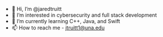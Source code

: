 - 👋 Hi, I’m @jaredtruitt
- 👀 I’m interested in cybersecurity and full stack development
- 🌱 I’m currently learning C++, Java, and Swift
- 📫 How to reach me - jtruitt1@una.edu

<!---
jaredtruitt/jaredtruitt is a ✨ special ✨ repository because its `README.md` (this file) appears on your GitHub profile.
You can click the Preview link to take a look at your changes.
--->
